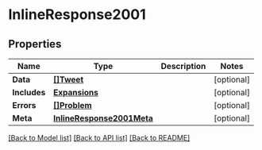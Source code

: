 # InlineResponse2001

## Properties

Name | Type | Description | Notes
------------ | ------------- | ------------- | -------------
**Data** | [**[]Tweet**](Tweet.md) |  | [optional] 
**Includes** | [**Expansions**](Expansions.md) |  | [optional] 
**Errors** | [**[]Problem**](Problem.md) |  | [optional] 
**Meta** | [**InlineResponse2001Meta**](inline_response_200_1_meta.md) |  | [optional] 

[[Back to Model list]](../README.md#documentation-for-models) [[Back to API list]](../README.md#documentation-for-api-endpoints) [[Back to README]](../README.md)


